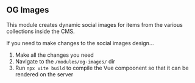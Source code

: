 ## OG Images

This module creates dynamic social images for items from the various collections inside the CMS.

If you need to make changes to the social images design...

1. Make all the changes you need
2. Navigate to the `/modules/og-images/` dir
3. Run `npx vite build` to compile the Vue compoonent so that it can be rendered on the server
